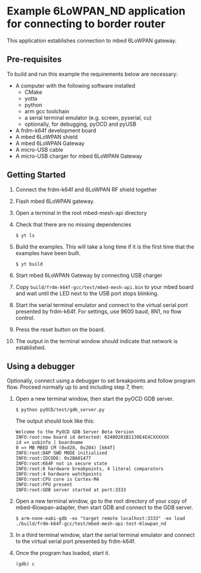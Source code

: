 # Example 6LoWPAN_ND application for connecting to border router
This application establishes connection to mbed 6LoWPAN gateway.

## Pre-requisites
To build and run this example the requirements below are necessary:
* A computer with the following software installed
  * CMake
  * yotta
  * python
  * arm gcc toolchain
  * a serial terminal emulator (e.g. screen, pyserial, cu)
  * optionally, for debugging, pyOCD and pyUSB
* A frdm-k64f development board
* A mbed 6LoWPAN shield
* A mbed 6LoWPAN Gateway
* A micro-USB cable
* A micro-USB charger for mbed 6LoWPAN Gateway

## Getting Started
1. Connect the frdm-k64f and 6LoWPAN RF shield together
2. Flash mbed 6LoWPAN gateway.
3. Open a terminal in the root mbed-mesh-api directory
4. Check that there are no missing dependencies

    ```
    $ yt ls
    ```

5. Build the examples. This will take a long time if it is the first time that the examples have been built.

    ```
    $ yt build
    ```

6. Start mbed 6LoWPAN Gateway by connecting USB charger 

7. Copy `build/frdm-k64f-gcc/test/mbed-mesh-api.bin` to your mbed board and wait until the LED next to the USB port stops blinking.

8. Start the serial terminal emulator and connect to the virtual serial port presented by frdm-k64f. For settings, use 9600 baud, 8N1, no flow control.

9. Press the reset button on the board.

10. The output in the terminal window should indicate that network is established.

## Using a debugger
Optionally, connect using a debugger to set breakpoints and follow program flow. Proceed normally up to and including step 7, then:

1. Open a new terminal window, then start the pyOCD GDB server.

    ```
    $ python pyOCD/test/gdb_server.py
    ```

    The output should look like this:

    ```
    Welcome to the PyOCD GDB Server Beta Version
    INFO:root:new board id detected: 02400201B1130E4E4CXXXXXX
    id => usbinfo | boardname
    0 => MB MBED CM (0xd28, 0x204) [k64f]
    INFO:root:DAP SWD MODE initialised
    INFO:root:IDCODE: 0x2BA01477
    INFO:root:K64F not in secure state
    INFO:root:6 hardware breakpoints, 4 literal comparators
    INFO:root:4 hardware watchpoints
    INFO:root:CPU core is Cortex-M4
    INFO:root:FPU present
    INFO:root:GDB server started at port:3333
    ```

2. Open a new terminal window, go to the root directory of your copy of mbed-6lowpan-adapter, then start GDB and connect to the GDB server.

    ```
    $ arm-none-eabi-gdb -ex "target remote localhost:3333" -ex load ./build/frdm-k64f-gcc/test/mbed-mesh-api-test-6lowpan_nd
    ```

3. In a third terminal window, start the serial terminal emulator and connect to the virtual serial port presented by frdm-k64f.

4. Once the program has loaded, start it.

    ```
    (gdb) c
    ```
